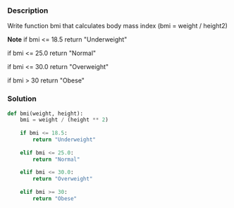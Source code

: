 ### Description 
Write function bmi that calculates body mass index (bmi = weight / height2)

**Note**
if bmi <= 18.5 return "Underweight"

if bmi <= 25.0 return "Normal"

if bmi <= 30.0 return "Overweight"

if bmi > 30 return "Obese"

### Solution

```python
def bmi(weight, height):
    bmi = weight / (height ** 2)
    
    if bmi <= 18.5:
        return "Underweight"
    
    elif bmi <= 25.0:
        return "Normal"
    
    elif bmi <= 30.0:
        return "Overweight"
    
    elif bmi >= 30:
        return "Obese"
